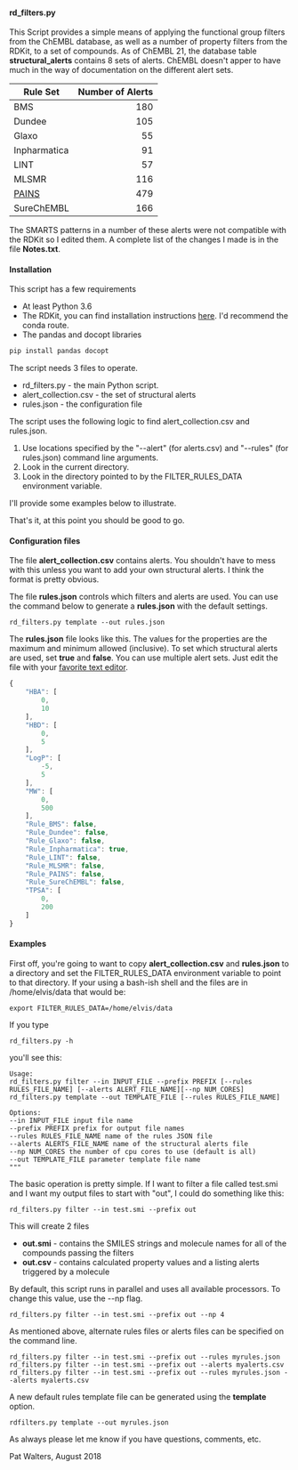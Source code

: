 #### rd_filters.py

This Script provides a simple means of applying the 
functional group filters from the ChEMBL database, as well as a number of 
property  filters from the RDKit, to a set 
of compounds.  As of ChEMBL 21,  the database table **structural_alerts**
contains 8 sets of alerts.  ChEMBL doesn't apper to have much in the way of 
documentation on the different alert sets. 

|Rule Set |Number of Alerts|
|---|---:|
|BMS|	180|
|Dundee|	105|
|Glaxo|	55|
|Inpharmatica|	91|
|LINT|	57|
|MLSMR|	116|
|[PAINS](https://pubs.acs.org/doi/abs/10.1021/jm901137j)|	479|
|SureChEMBL|	166|

The SMARTS patterns in a number of these alerts were not compatible with the RDKit
so I edited them.  A complete list of the changes I made is in the file **Notes.txt**. 

#### Installation

This script has a few requirements
* At least Python 3.6
* The RDKit, you can find installation instructions [here](https://www.rdkit.org/docs/Install.html).  I'd recommend the conda route. 
* The pandas and docopt libraries
```python
pip install pandas docopt
```
The script needs 3 files to operate. 
* rd_filters.py - the main Python script. 
* alert_collection.csv - the set of structural alerts
* rules.json - the configuration file

The script uses the following logic to find alert_collection.csv and 
rules.json. 
1.  Use locations specified by the "--alert" (for alerts.csv) and 
"--rules" (for rules.json) command line arguments.
2.  Look in the current directory.
3.  Look in the directory pointed to by the FILTER_RULES_DATA environment variable.


I'll provide some examples below to illustrate.  


That's it, at this point you should be good to go. 

#### Configuration files

The file **alert_collection.csv** contains alerts.  You shouldn't have to mess with this unless you
want to add your own structural alerts. I think the format is pretty obvious. 

The file **rules.json** controls which filters and alerts are used.  You can use the command 
below to generate a **rules.json** with the default settings. 
```
rd_filters.py template --out rules.json
```

The **rules.json** file looks like this. The values for the properties are the maximum and minimum 
allowed (inclusive).  To set which structural alerts are used, set **true** and **false**. You can 
use multiple alert sets. 
Just edit the file with your [favorite text editor](https://www.gnu.org/software/emacs/).

```javascript
{
    "HBA": [
        0,
        10
    ],
    "HBD": [
        0,
        5
    ],
    "LogP": [
        -5,
        5
    ],
    "MW": [
        0,
        500
    ],
    "Rule_BMS": false,
    "Rule_Dundee": false,
    "Rule_Glaxo": false,
    "Rule_Inpharmatica": true,
    "Rule_LINT": false,
    "Rule_MLSMR": false,
    "Rule_PAINS": false,
    "Rule_SureChEMBL": false,
    "TPSA": [
        0,
        200
    ]
}
``` 

#### Examples

First off, you're going to want to copy **alert_collection.csv** and 
**rules.json** to a directory and set the FILTER_RULES_DATA environment
variable to point to that directory.  If your using a bash-ish shell
and the files are in /home/elvis/data that would be: 
```
export FILTER_RULES_DATA=/home/elvis/data

```

If you type
```
rd_filters.py -h 
```
you'll see this: 
```
Usage:
rd_filters.py filter --in INPUT_FILE --prefix PREFIX [--rules RULES_FILE_NAME] [--alerts ALERT_FILE_NAME][--np NUM_CORES]
rd_filters.py template --out TEMPLATE_FILE [--rules RULES_FILE_NAME]

Options:
--in INPUT_FILE input file name
--prefix PREFIX prefix for output file names
--rules RULES_FILE_NAME name of the rules JSON file
--alerts ALERTS_FILE_NAME name of the structural alerts file
--np NUM_CORES the number of cpu cores to use (default is all)
--out TEMPLATE_FILE parameter template file name
"""
```

The basic operation is pretty simple. If I want to filter a file called test.smi and 
I want my output files to start with "out", I could do something like this:

```
rd_filters.py filter --in test.smi --prefix out
```
This will create 2 files
* **out.smi** - contains the SMILES strings and molecule names for all of the compounds
passing the filters
* **out.csv** - contains calculated property values and a listing alerts triggered
by a molecule

By default, this script runs in parallel and uses all available processors.  To
change this value, use the --np flag. 
```
rd_filters.py filter --in test.smi --prefix out --np 4
```

As mentioned above, alternate rules files or alerts files can be specified on
the command line.
```
rd_filters.py filter --in test.smi --prefix out --rules myrules.json
rd_filters.py filter --in test.smi --prefix out --alerts myalerts.csv
rd_filters.py filter --in test.smi --prefix out --rules myrules.json --alerts myalerts.csv

```
A new default rules template file can be generated using the **template** option. 
```
rdfilters.py template --out myrules.json
```

As always please let me know if you have questions, comments, etc. 

Pat Walters, August 2018





